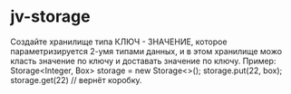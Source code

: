 # jv-storage

Создайте хранилище типа КЛЮЧ - ЗНАЧЕНИЕ, которое параметризируется 2-умя 
типами данных, и в этом хранилище можо класть значение по ключу и 
доставать значение по ключу. 
Пример: 
Storage<Integer, Box> storage = new Storage<>(); 
storage.put(22, box); 
storage.get(22) // вернёт коробку.
